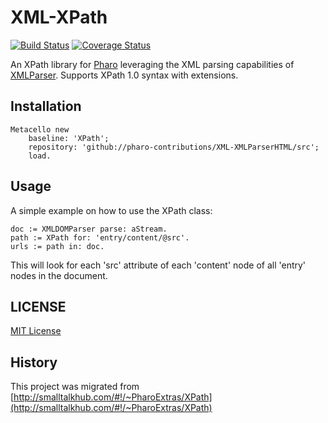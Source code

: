 # XML-XPath

[![Build Status](https://travis-ci.org/pharo-contributions/XML-XPath.svg?branch=master)](https://travis-ci.org/pharo-contributions/XML-XPath) [![Coverage Status](https://coveralls.io/repos/github/pharo-contributions/XML-XPath/badge.svg?branch=master)](https://coveralls.io/github/pharo-contributions/XML-XPath?branch=master)

An XPath library for [Pharo](http://www.pharo.org) leveraging the XML parsing capabilities of [XMLParser](https://github.com/pharo-contributions/XML-XParser). Supports XPath 1.0 syntax with extensions.

## Installation

```Smalltalk
Metacello new
	baseline: 'XPath';
	repository: 'github://pharo-contributions/XML-XMLParserHTML/src';
	load.
```

## Usage

A simple example on how to use the XPath class:

```
doc := XMLDOMParser parse: aStream.
path := XPath for: 'entry/content/@src'.
urls := path in: doc.
```

This will look for each 'src' attribute of each 'content' node of all 'entry' nodes in the document.

## LICENSE
[MIT License](LICENSE)

## History
This project was migrated from [http://smalltalkhub.com/#!/~PharoExtras/XPath](http://smalltalkhub.com/#!/~PharoExtras/XPath)
